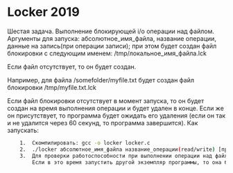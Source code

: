 #  Locker 2019
Шестая задача. Выполнение блокирующей i/o операции над файлом.
Аргументы для запуска: абсолютное_имя_файла, название операции, данные на запись(при операции записи); при этом будет создан файл блокировки с следующим именем: 
/tmp/локальное_имя_файла.lck

Если файл отсутствует, то он будет создан.

Например, для файла /somefolder/myfile.txt будет создан файл блокировки /tmp/myfile.txt.lck

Если файл блокировки отсутствует в момент запуска, то он будет создан на время выполнения операции и будет удален в конце. Если же он присутствует, то программа будет ожидать его удаления (если он так и не удалится через 60 секунд, то программа завершится).
Как запускать:
~~~bash
    1.	Скомпилировать: gcc -o locker locker.c
    2.  ./locker абсолютное_имя_файла название_операции(read/write) [при операции write указать данные, которые надо записать в файл]
    3.	Для проверки работоспособности при выполнении операции над файлом процесс засыпает на 2 секунды.
    	Если в это время запустить другой экземпляр программы, то она будет ждать, пока файл блокировки удалится (проверяя его наличие через каждую секунду).
~~~